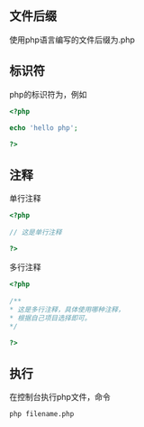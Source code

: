 ## 文件后缀

使用php语言编写的文件后缀为.php



## 标识符

php的标识符为<?php ?>，例如

```php
<?php
    
echo 'hello php';

?>
```



## 注释

单行注释

```php
<?php
    
// 这是单行注释
    
?>
```

多行注释

```php
<?php
 
/**
* 这是多行注释，具体使用哪种注释，
* 根据自己项目选择即可。
*/
    
?>
```



## 执行

在控制台执行php文件，命令

```shell
php filename.php
```



